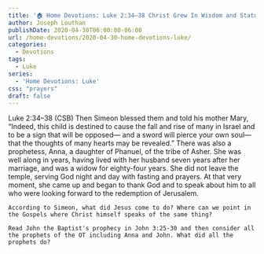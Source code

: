 ```yaml
---
title: '🏠 Home Devotions: Luke 2:34–38 Christ Grew In Wisdom and Stature [Part 3]'
author: Joseph Louthan
publishDate: 2020-04-30T06:00:00-06:00
url: /home-devotions/2020-04-30-home-devotions-luke/
categories:
  - Devotions
tags:
  - Luke
series:
  - 'Home Devotions: Luke'
css: "prayers"
draft: false
---
```


Luke 2:34–38 (CSB) Then Simeon blessed them and told his mother Mary, “Indeed, this child is destined to cause the fall and rise of many in Israel and to be a sign that will be opposed— and a sword will pierce your own soul—that the thoughts of many hearts may be revealed.”  There was also a prophetess, Anna, a daughter of Phanuel, of the tribe of Asher. She was well along in years, having lived with her husband seven years after her marriage,  and was a widow for eighty-four years. She did not leave the temple, serving God night and day with fasting and prayers.  At that very moment, she came up and began to thank God and to speak about him to all who were looking forward to the redemption of Jerusalem.

```text
According to Simeon, what did Jesus come to do? Where can we point in the Gospels where Christ himself speaks of the same thing?

Read John the Baptist's prophecy in John 3:25-30 and then consider all the prophets of the OT including Anna and John. What did all the prophets do?
```
